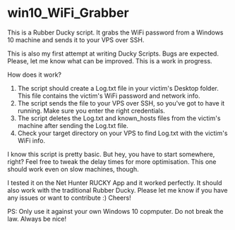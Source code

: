 # win10_WiFi_Grabber

This is a Rubber Ducky script. It grabs the WiFi password from a Windows 10 machine and sends it to your VPS over SSH. 

This is also my first attempt at writing Ducky Scripts. Bugs are expected. Please, let me know what can be improved. This is a work in progress.

How does it work?
1. The script should create a Log.txt file in your victim's Desktop folder. This file contains the victim's WiFi password and network info.
2. The script sends the file to your VPS over SSH, so you've got to have it running. Make sure you enter the right credentials.
3. The script deletes the Log.txt and known_hosts files from the victim's machine after sending the Log.txt file.
4. Check your target directory on your VPS to find Log.txt with the victim's WiFi info.

I know this script is pretty basic. But hey, you have to start somewhere, right? Feel free to tweak the delay times for more optimisation. This one should work even on slow machines, though.

I tested it on the Net Hunter RUCKY App and it worked perfectly. It should also work with the traditional Rubber Ducky. Please let me know if you have any issues or want to contribute :) Cheers!

PS: Only use it against your own Windows 10 copmputer. Do not break the law. Always be nice!
